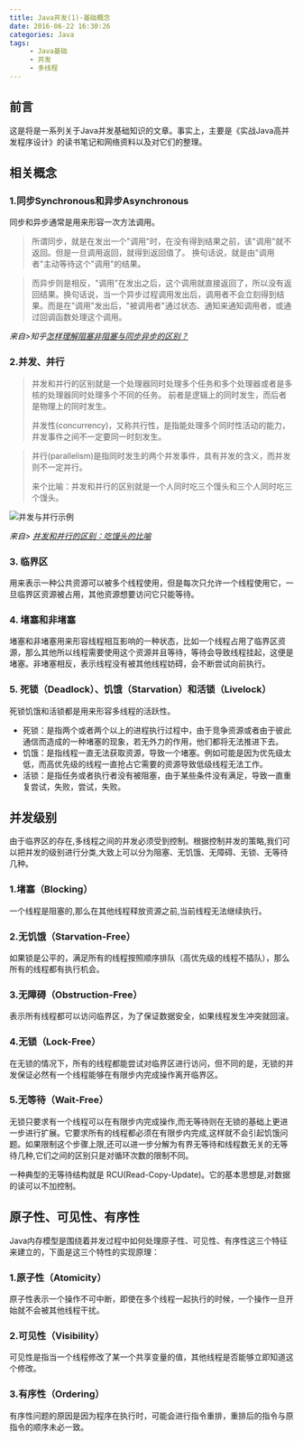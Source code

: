 ```yaml
---
title: Java并发(1)-基础概念
date: 2016-06-22 16:30:26
categories: Java
tags: 
     - Java基础
     - 并发
     - 多线程
---
```



## 前言

这是将是一系列关于Java并发基础知识的文章。事实上，主要是《实战Java高并发程序设计》的读书笔记和网络资料以及对它们的整理。

## 相关概念

###  1.同步Synchronous和异步Asynchronous

 同步和异步通常是用来形容一次方法调用。
 
>所谓同步，就是在发出一个"调用"时，在没有得到结果之前，该"调用"就不返回。但是一旦调用返回，就得到返回值了。
换句话说，就是由"调用者"主动等待这个"调用"的结果。

>而异步则是相反，"调用"在发出之后，这个调用就直接返回了，所以没有返回结果。换句话说，当一个异步过程调用发出后，调用者不会立刻得到结果。而是在"调用"发出后，"被调用者"通过状态、通知来通知调用者，或通过回调函数处理这个调用。

_来自>知乎[怎样理解阻塞非阻塞与同步异步的区别？](https://www.zhihu.com/question/19732473)_


### 2.并发、并行

>并发和并行的区别就是一个处理器同时处理多个任务和多个处理器或者是多核的处理器同时处理多个不同的任务。
>前者是逻辑上的同时发生，而后者是物理上的同时发生。
>
>并发性(concurrency)，又称共行性，是指能处理多个同时性活动的能力，并发事件之间不一定要同一时刻发生。

>并行(parallelism)是指同时发生的两个并发事件，具有并发的含义，而并发则不一定并行。
>
>来个比喻：并发和并行的区别就是一个人同时吃三个馒头和三个人同时吃三个馒头。


![并发与并行示例](/images/concurrency/concurrency_byb.jpg)

_来自> [并发和并行的区别：吃馒头的比喻](http://developer.51cto.com/art/200908/141553.htm)_


### 3. 临界区

用来表示一种公共资源可以被多个线程使用，但是每次只允许一个线程使用它，一旦临界区资源被占用，其他资源想要访问它只能等待。

### 4. 堵塞和非堵塞

堵塞和非堵塞用来形容线程相互影响的一种状态，比如一个线程占用了临界区资源，那么其他所以线程需要使用这个资源并且等待，等待会导致线程挂起，这便是堵塞。非堵塞相反，表示线程没有被其他线程妨碍，会不断尝试向前执行。

### 5. 死锁（Deadlock）、饥饿（Starvation）和活锁（Livelock）

死锁饥饿和活锁都是用来形容多线程的活跃性。

* 死锁：是指两个或者两个以上的进程执行过程中，由于竞争资源或者由于彼此通信而造成的一种堵塞的现象，若无外力的作用，他们都将无法推进下去。
* 饥饿：是指线程一直无法获取资源，导致一个堵塞。例如可能是因为优先级太低，而高优先级的线程一直抢占它需要的资源导致低级线程无法工作。
* 活锁：是指任务或者执行者没有被阻塞，由于某些条件没有满足，导致一直重复尝试，失败，尝试，失败。


## 并发级别

由于临界区的存在,多线程之间的并发必须受到控制。根据控制并发的策略,我们可以把并发的级别进行分类,大致上可以分为阻塞、无饥饿、无障碍、无锁、无等待几种。

### 1.堵塞（Blocking）

一个线程是阻塞的,那么在其他线程释放资源之前,当前线程无法继续执行。

### 2.无饥饿（Starvation-Free）

如果锁是公平的，满足所有的线程按照顺序排队（高优先级的线程不插队），那么所有的线程都有执行机会。

### 3.无障碍（Obstruction-Free）

表示所有线程都可以访问临界区，为了保证数据安全，如果线程发生冲突就回滚。

### 4.无锁（Lock-Free）

在无锁的情况下，所有的线程都能尝试对临界区进行访问，但不同的是，无锁的并发保证必然有一个线程能够在有限步内完成操作离开临界区。

### 5.无等待（Wait-Free）

无锁只要求有一个线程可以在有限步内完成操作,而无等待则在无锁的基础上更进一步进行扩展。它要求所有的线程都必须在有限步内完成,这样就不会引起饥饿问题。如果限制这个步骤上限,还可以进一步分解为有界无等待和线程数无关的无等待几种,它们之间的区别只是对循环次数的限制不同。

一种典型的无等待结构就是 RCU(Read-Copy-Update)。它的基本思想是,对数据的读可以不加控制。


## 原子性、可见性、有序性

Java内存模型是围绕着并发过程中如何处理原子性、可见性、有序性这三个特征来建立的，下面是这三个特性的实现原理：

### 1.原子性（Atomicity）

原子性表示一个操作不可中断，即使在多个线程一起执行的时候，一个操作一旦开始就不会被其他线程干扰。

### 2.可见性（Visibility）

可见性是指当一个线程修改了某一个共享变量的值，其他线程是否能够立即知道这个修改。

### 3.有序性（Ordering）

有序性问题的原因是因为程序在执行时，可能会进行指令重排，重排后的指令与原指令的顺序未必一致。



